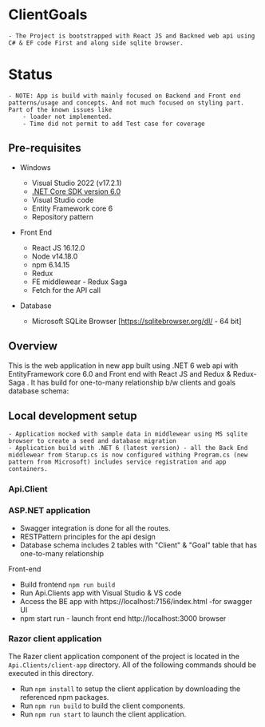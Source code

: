# ClientGoals
    - The Project is bootstrapped with React JS and Backned web api using C# & EF code First and along side sqlite browser. 
 # Status
    - NOTE: App is build with mainly focused on Backend and Front end patterns/usage and concepts. And not much focused on styling part. Part of the known issues like 
        - loader not implemented.
        - Time did not permit to add Test case for coverage 
## Pre-requisites

- Windows
    - Visual Studio 2022 (v17.2.1)
    - [.NET Core SDK version 6.0](https://dotnet.microsoft.com/en-us/download/dotnet/6.0 "Download .NET Core 6")
    - Visual Studio code
    - Entity Framework core 6
    - Repository pattern 

- Front End
    - React JS 16.12.0
    - Node v14.18.0
    - npm 6.14.15
    - Redux
    - FE middlewear - Redux Saga
    - Fetch for the API call 

- Database
    - Microsoft SQLite Browser [https://sqlitebrowser.org/dl/ - 64 bit]
## Overview

This is the web application in new app built using .NET 6 web api with EntityFramework core 6.0 and Front end with React JS and Redux & Redux-Saga . It has build for one-to-many relationship b/w clients and goals database schema:

## Local development setup
    - Application mocked with sample data in middlewear using MS sqlite browser to create a seed and database migration
    - Application build with .NET 6 (latest version) - all the Back End middlewear from Starup.cs is now configured withing Program.cs (new     pattern from Microsoft) includes service registration and app containers. 

### Api.Client 
### ASP.NET application
- Swagger integration is done for all the routes.
- RESTPattern principles for the api design
- Database schema includes 2 tables with "Client" & "Goal" table that has one-to-many relationship 

Front-end
- Build frontend `npm run build`
- Run Api.Clients app with Visual Studio & VS code 
- Access the BE app with https://localhost:7156/index.html -for swagger UI 
- npm start run -  launch front end http://localhost:3000 browser

### Razor client application

The Razer client application component of the project is located in the `Api.Clients/client-app` directory. All of the following commands should be executed in this directory.
- Run `npm install` to setup the client application by downloading the referenced npm packages.
- Run `npm run build` to build the client components.
- Run `npm run start` to launch the client application.